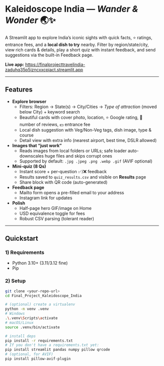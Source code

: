 # Kaleidoscope India — *Wander & Wonder* 🌏✨

A Streamlit app to explore India’s iconic sights with quick facts, ⭐ ratings, entrance fees, and a **local dish to try** nearby. Filter by region/state/city, view rich cards & details, play a short quiz with instant feedback, and send suggestions via the built-in Feedback page.

**Live app:** https://finalprojecttravelindia-zaduhq35p5izncxxcpiact.streamlit.app

---

## Features

- **Explore browser**
  - Filters: Region → State(s) → City/Cities → *Type of attraction* (moved below City) + keyword search
  - Beautiful cards with cover photo, location, ⭐ Google rating, 📣 number of reviews, 💵 entrance fee
  - Local dish suggestion with Veg/Non-Veg tags, dish image, type & course
  - Detail view with extra info (nearest airport, best time, DSLR allowed)
- **Images that “just work”**
  - Reads images from local folders or URLs; safe loader auto-downscales huge files and skips corrupt ones
  - Supported by default: `.jpg .jpeg .png .webp .gif` (AVIF optional)
- **Mini-quiz (8 Qs)**
  - Instant score + per-question ✅/❌ feedback
  - Results saved to `quiz_results.csv` and visible on **Results** page
  - Share block with QR code (auto-generated)
- **Feedback page**
  - Mailto form opens a pre-filled email to your address
  - Instagram link for updates
- **Polish**
  - Half-page hero GIF/image on Home
  - USD equivalence toggle for fees
  - Robust CSV parsing (tolerant reader)

---

## Quickstart

### 1) Requirements
- Python 3.10+ (3.11/3.12 fine)
- Pip

### 2) Setup
```bash
git clone <your-repo-url>
cd Final_Project_Kaleidoscope_India

# (optional) create a virtualenv
python -m venv .venv
# Windows
.\.venv\Scripts\activate
# macOS/Linux
source .venv/bin/activate

# install deps
pip install -r requirements.txt
# If you don't have a requirements.txt yet:
pip install streamlit pandas numpy pillow qrcode
# (optional, for AVIF)
pip install pillow-avif-plugin
